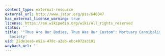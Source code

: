 ```yaml
---
content_type: external-resource
external_url: http://www.jstor.org/pss/646047
has_external_license_warning: true
license: https://en.wikipedia.org/wiki/All_rights_reserved
status: ''
title: '"Thus Are Our Bodies, Thus Was Our Custom": Mortuary Cannibalism in an Amazonian
  Society'
uid: 22de1ea6-e92a-470c-a2ab-ebc4072a3101
wayback_url: ''
---
```

